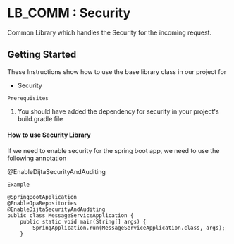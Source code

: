 # LB_COMM : Security

Common Library which handles the Security for the incoming request.


## Getting Started

These Instructions show how to use the base library class in our project
for 
* Security

````
Prerequisites 
````
1. You should have added the dependency for security in your project's build.gradle file


#### How to use Security Library

If we need to enable security for the spring boot app, we need to use the following annotation

@EnableDijtaSecurityAndAuditing


````
Example 

@SpringBootApplication
@EnableJpaRepositories
@EnableDijtaSecurityAndAuditing
public class MessageServiceApplication {
    public static void main(String[] args) {
        SpringApplication.run(MessageServiceApplication.class, args);
    }
```` 


